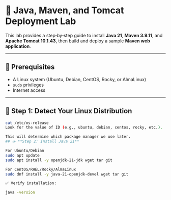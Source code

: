 # 🚀 Java, Maven, and Tomcat Deployment Lab

This lab provides a step‑by‑step guide to install **Java 21**, **Maven 3.9.11**, and **Apache Tomcat 10.1.43**, then build and deploy a sample **Maven web application**.

---

## 📌 Prerequisites
- A Linux system (Ubuntu, Debian, CentOS, Rocky, or AlmaLinux)
- `sudo` privileges
- Internet access

---

## 📝 Step 1: Detect Your Linux Distribution

```bash
cat /etc/os-release
Look for the value of ID (e.g., ubuntu, debian, centos, rocky, etc.).

This will determine which package manager we use later.
## ☕ **Step 2: Install Java 21**

For Ubuntu/Debian
sudo apt update
sudo apt install -y openjdk-21-jdk wget tar git

For CentOS/RHEL/Rocky/AlmaLinux
sudo dnf install -y java-21-openjdk-devel wget tar git

✅ Verify installation:

java -version



